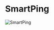 # SmartPing
![SmartPing](https://github.com/pavelstriz/SmartPing/assets/116072652/78fca75f-efd6-4b90-b5ac-30dda11315e9)

